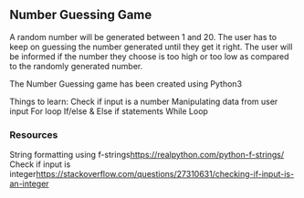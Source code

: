 ## Number Guessing Game
A random number will be generated between 1 and 20. The user has to keep on guessing the number generated until they get it right. The user will be informed if the number they choose is too high or too low as compared to the randomly generated number.

The Number Guessing game has been created using Python3

Things to learn:
     Check if input is a number
     Manipulating data from user input
     For loop
     If/else & Else if statements
     While Loop

### **Resources**
String formatting using f-strings<https://realpython.com/python-f-strings/>
Check if input is integer<https://stackoverflow.com/questions/27310631/checking-if-input-is-an-integer>